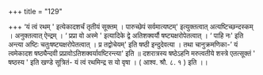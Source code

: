 +++
title = "129"

+++
‘यं त्वं रथम् ' इत्येकादशर्चं तृतीयं सूक्तम् । पारुच्छेपं सर्वमात्यष्टम्' इत्युक्तत्वात् अत्यष्टिच्छन्दस्कम् । अनुक्तत्वात् ऐन्द्रम् । ‘ प्रप्रा वो अस्मे ' इत्यादिके द्वे अतिशक्वर्यौ षष्ट्यक्षरोपेतत्वात् । ‘ पाहि नः' इति अन्त्या अष्टिः चतुःषष्ट्यक्षरोपेतत्वात् । प्र तद्वोचेयम्' इति षष्ठी इन्दुदेवत्या । तथा चानुक्रमणिका-’ यं त्वमेकादश षष्ठ्यैन्दवी प्रप्रावोऽतिशक्वर्यावष्टिरन्त्या' इति ॥ दशरात्रस्य षष्ठेऽहनि मरुत्वतीये शस्त्रे एतत्सूक्तं ' षष्ठस्य ' इति खण्डे सूत्रितं- यं त्वं रथमिन्द्र स यो वृषा । ( आश्व. श्रौ. ८. १ ) इति ।।